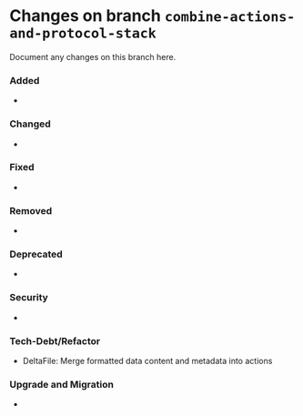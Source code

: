 # Changes on branch `combine-actions-and-protocol-stack`
Document any changes on this branch here.
### Added
- 

### Changed
- 

### Fixed
- 

### Removed
- 

### Deprecated
- 

### Security
- 

### Tech-Debt/Refactor
- DeltaFile: Merge formatted data content and metadata into actions

### Upgrade and Migration
- 

